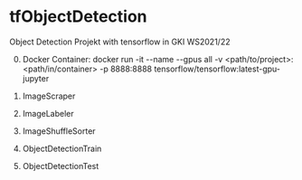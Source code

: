 # tfObjectDetection
Object Detection Projekt with tensorflow in GKI WS2021/22

0. Docker Container:
    docker run -it --name <name> --gpus all -v <path/to/project>:<path/in/container> -p 8888:8888 tensorflow/tensorflow:latest-gpu-jupyter

1. ImageScraper
2. ImageLabeler
3. ImageShuffleSorter

4. ObjectDetectionTrain
5. ObjectDetectionTest
